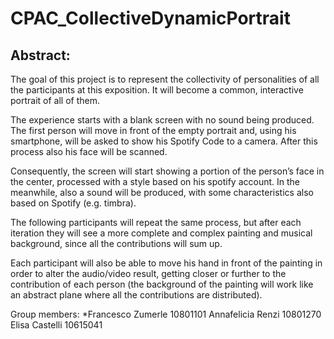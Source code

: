 # CPAC_CollectiveDynamicPortrait

## Abstract:

The goal of this project is to represent the collectivity of personalities of all the participants at this exposition. It will become a common, interactive portrait of all of them.

The experience starts with a blank screen with no sound being produced. 
The first person will move in front of the empty portrait  and, using his smartphone, will be asked to show his Spotify Code to a camera. After this process also his face will be scanned. 

Consequently, the screen will start showing a portion of the person’s face in the center, processed with a style based on his spotify account. In the meanwhile, also a sound will be produced, with some characteristics also based on Spotify (e.g. timbra).

The following participants will repeat the same process, but after each iteration they will see a more complete and complex painting and musical background, since all the contributions will sum up.

Each participant will also be able to move his hand in front of the painting in order to alter the audio/video result, getting closer or further to the contribution of each person (the background of the painting will work like an abstract plane where all the contributions are distributed).


Group members: 
*Francesco Zumerle 10801101
Annafelicia Renzi 10801270
Elisa Castelli 10615041

